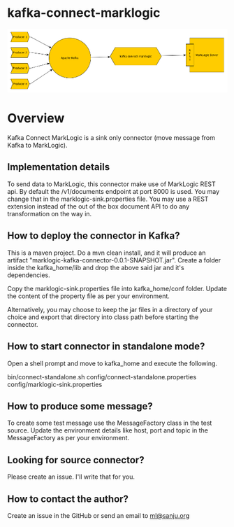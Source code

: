 # kafka-connect-marklogic 

![Kafka Connect MarkLogic](kafka-connect-ml-1.png)

# Overview

Kafka Connect MarkLogic is a sink only connector (move message from Kafka to MarkLogic). 

## Implementation details 

To send data to MarkLogic, this connector make use of MarkLogic REST api. By default the /v1/documents endpoint at port 8000 is used. You may change that in the marklogic-sink.properties file. You may use a REST extension instead of the out of the box document API to do any transformation on the way in.

## How to deploy the connector in Kafka?

This is a maven project. Do a mvn clean install, and it will produce an artifact "marklogic-kafka-connector-0.0.1-SNAPSHOT.jar". Create a folder inside the kafka_home/lib and drop the above said jar and it's dependencies. 

Copy the marklogic-sink.properties file into kafka_home/conf folder. Update the content of the property file as per your environment.

Alternatively, you may choose to keep the jar files in a directory of your choice and export that directory into class path before starting the connector.

## How to start connector in standalone mode?

Open a shell prompt and move to kafka_home and execute the following.

bin/connect-standalone.sh config/connect-standalone.properties config/marklogic-sink.properties

## How to produce some message?

To create some test message use the MessageFactory class in the test source. Update the environment details like host, port and topic in the MessageFactory as per your environment.

## Looking for source connector?

Please create an issue. I'll write that for you.

## How to contact the author?

Create an issue in the GitHub or send an email to ml@sanju.org
 


